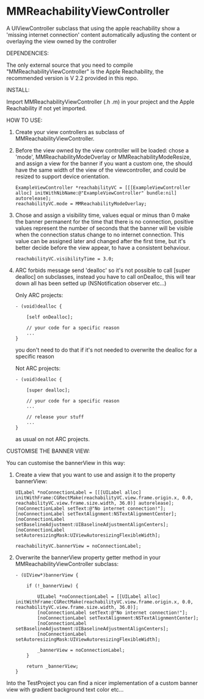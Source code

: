 MMReachabilityViewController
============================

A UIViewController subclass that using the apple reachability show a 'missing internet connection' content automatically adjusting the content or overlaying the view owned by the controller

DEPENDENCIES:

The only external source that you need to compile "MMReachabilityViewController" is the Apple Reachability, the recommended version is V 2.2 provided in this repo.

INSTALL:

Import MMReachabilityViewController (.h .m) in your project and the Apple Reachability if not yet imported.

HOW TO USE:

1.	Create your view controllers as subclass of MMReachabilityViewController. 

2.	Before the view owned by the view controller will be loaded: chose a 'mode', MMReachabilityModeOverlay or MMReachabilityModeResize, 
	and assign a view for the banner if you want a custom one, the should have the same width of the view of the viewcontroller, 
	and could be resized to support device orientation.
	
	    ExampleViewController *reachabilityVC = [[[ExampleViewController alloc] initWithNibName:@"ExampleViewController" bundle:nil] autorelease];
		reachabilityVC.mode = MMReachabilityModeOverlay;
	
3. 	Chose and assign a visibility time, values equal or minus than 0 make the banner permanent for the time that there is no connection,
	positive values represent the number of seconds that the banner will be visible when the connection status change to no internet connection.
	This value can be assigned later and changed after the first time, but it's better decide before the view appear, to have a consistent behaviour.
	
    	reachabilityVC.visibilityTime = 3.0;
	
4.	ARC forbids message send 'dealloc' so it's not possible to call [super dealloc] on subclasses, instead you have to call onDealloc,
	this will tear down all has been setted up (NSNotification observer etc...)
	
	Only ARC projects:
	
		- (void)dealloc {
		
			[self onDealloc];
			
			// your code for a specific reason
			...
		}
		
	you don't need to do that if it's not needed to overwrite the dealloc for a specific reason
	
	Not ARC projects:
	
		- (void)dealloc {
		
			[super dealloc];
			
			// your code for a specific reason
			...
			
			// release your stuff
			...
		}
		
	as usual on not ARC projects.
	
CUSTOMISE THE BANNER VIEW:

You can customise the bannerView in this way:

1.	Create a view that you want to use and assign it to the property bannerView:

        UILabel *noConnectionLabel = [[[UILabel alloc] initWithFrame:CGRectMake(reachabilityVC.view.frame.origin.x, 0.0, reachabilityVC.view.frame.size.width, 36.0)] autorelease];
        [noConnectionLabel setText:@"No internet connection!"];
        [noConnectionLabel setTextAlignment:NSTextAlignmentCenter];
        [noConnectionLabel setBaselineAdjustment:UIBaselineAdjustmentAlignCenters];
        [noConnectionLabel setAutoresizingMask:UIViewAutoresizingFlexibleWidth];
       
       	reachabilityVC.bannerView = noConnectionLabel;
       	
2.	Overwrite the bannerView property getter method in your MMReachabilityViewController subclass:

		- (UIView*)bannerView {
    
    		if (!_bannerView) {
    			
    			UILabel *noConnectionLabel = [[UILabel alloc] initWithFrame:CGRectMake(reachabilityVC.view.frame.origin.x, 0.0, reachabilityVC.view.frame.size.width, 36.0)];
        		[noConnectionLabel setText:@"No internet connection!"];
        		[noConnectionLabel setTextAlignment:NSTextAlignmentCenter];
        		[noConnectionLabel setBaselineAdjustment:UIBaselineAdjustmentAlignCenters];
        		[noConnectionLabel setAutoresizingMask:UIViewAutoresizingFlexibleWidth];
        		
        		_bannerView = noConnectionLabel;
    		}
    		
    		return _bannerView;
		}
		
Into the TestProject you can find a nicer implementation of a custom banner view with gradient background text color etc...

